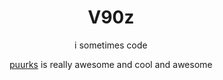 <!-- RENAME THE REPOSITORY TO "V90z" AFTER MERGING-->
<div align="middle">
  <h1>V90z</h1>
  <p>i sometimes code</p>
  <p><a href="https://www.github.com/Puurks/">puurks</a> is really awesome and cool and awesome</p>
</div>
